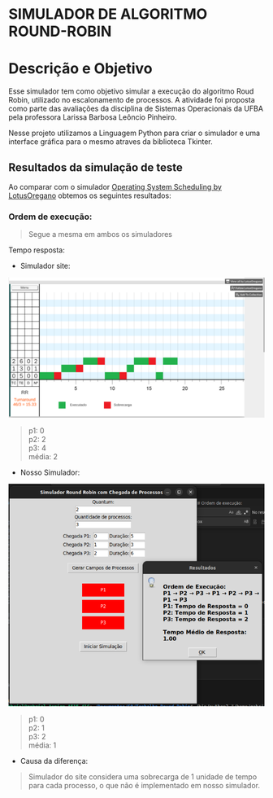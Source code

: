 # SIMULADOR DE ALGORITMO ROUND-ROBIN

# Descrição e Objetivo

Esse simulador tem como objetivo simular a execução do algoritmo Roud Robin, utilizado no escalonamento de processos. A atividade foi proposta como parte das avaliações da disciplina de Sistemas Operacionais da UFBA pela professora Larissa Barbosa Leôncio Pinheiro.

Nesse projeto utilizamos a Linguagem Python para criar o simulador e uma interface gráfica para o mesmo atraves da biblioteca Tkinter.

## Resultados da simulação de teste

Ao comparar com o simulador [Operating System Scheduling by LotusOregano](https://lotusoregano.itch.io/operational-system-escalonator) obtemos os seguintes resultados:

### Ordem de execução:
> Segue a mesma em ambos os simuladores

Tempo resposta:
- Simulador site:
  
![Resultado do simulador do site](./images/resultado_simulador_site.png)
    
> p1: 0 \
> p2: 2 \
> p3: 4 \
> média: 2

- Nosso Simulador:
  
![Resultado do nosso simulador](./images/resultado_simulador.png)
    
> p1: 0 \
> p2: 1 \
> p3: 2 \
> média: 1

- Causa da diferença:
> Simulador do site considera uma sobrecarga de 1 unidade de tempo para cada processo, o que não é implementado em nosso simulador.

